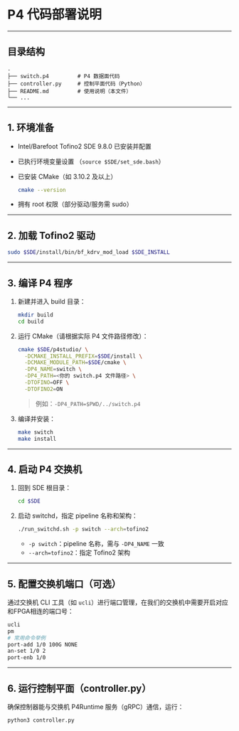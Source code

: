 # P4 代码部署说明

------

## 目录结构

```autoit
.
├── switch.p4         # P4 数据面代码
├── controller.py     # 控制平面代码（Python）
├── README.md         # 使用说明（本文件）
└── ...
```

------

## 1. 环境准备

- Intel/Barefoot Tofino2 SDE 9.8.0 已安装并配置

- 已执行环境变量设置
   （`source $SDE/set_sde.bash`）

- 已安装 CMake（如 3.10.2 及以上）

  ```bash
  cmake --version
  ```

- 拥有 root 权限（部分驱动/服务需 sudo）

------

## 2. 加载 Tofino2 驱动

```bash
sudo $SDE/install/bin/bf_kdrv_mod_load $SDE_INSTALL
```

------

## 3. 编译 P4 程序

1. 新建并进入 build 目录：

   ```bash
   mkdir build
   cd build
   ```

2. 运行 CMake（请根据实际 P4 文件路径修改）：

   ```bash
   cmake $SDE/p4studio/ \
     -DCMAKE_INSTALL_PREFIX=$SDE/install \
     -DCMAKE_MODULE_PATH=$SDE/cmake \
     -DP4_NAME=switch \
     -DP4_PATH=<你的 switch.p4 文件路径> \
     -DTOFINO=OFF \
     -DTOFINO2=ON
   ```

   > 例如：`-DP4_PATH=$PWD/../switch.p4`

3. 编译并安装：

   ```bash
   make switch
   make install
   ```

------

## 4. 启动 P4 交换机

1. 回到 SDE 根目录：

   ```bash
   cd $SDE
   ```

2. 启动 switchd，指定 pipeline 名称和架构：

   ```bash
   ./run_switchd.sh -p switch --arch=tofino2
   ```

   - `-p switch`：pipeline 名称，需与 `-DP4_NAME` 一致
   - `--arch=tofino2`：指定 Tofino2 架构

------

## 5. 配置交换机端口（可选）

通过交换机 CLI 工具（如 `ucli`）进行端口管理，在我们的交换机中需要开启对应和FPGA相连的端口号：

```bash
ucli
pm
# 常用命令举例
port-add 1/0 100G NONE
an-set 1/0 2
port-enb 1/0
```

------

## 6. 运行控制平面（controller.py）

确保控制器能与交换机 P4Runtime 服务（gRPC）通信，运行：

```bash
python3 controller.py
```